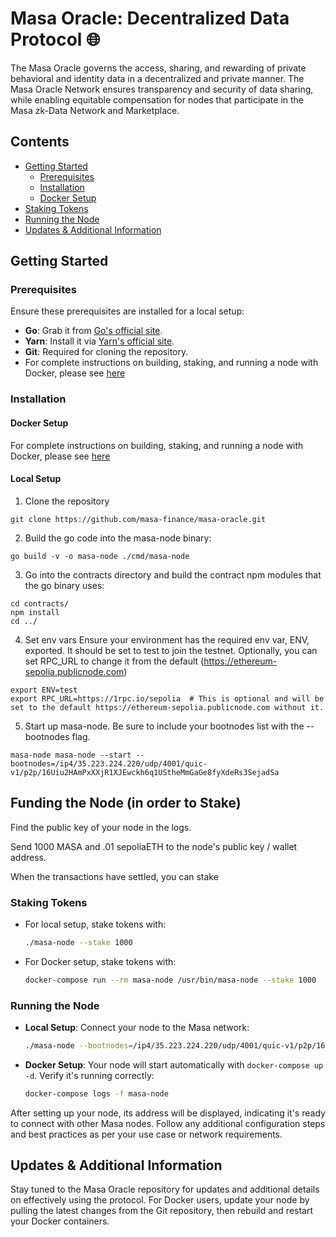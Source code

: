 # Masa Oracle: Decentralized Data Protocol 🌐

The Masa Oracle governs the access, sharing, and rewarding of private behavioral and identity data in a decentralized and private manner. The Masa Oracle Network ensures transparency and security of data sharing, while  enabling equitable compensation for nodes that participate in the Masa zk-Data Network and Marketplace.

## Contents
- [Getting Started](#getting-started)
  - [Prerequisites](#prerequisites)
  - [Installation](#installation)
  - [Docker Setup](#docker-setup)
- [Staking Tokens](#staking-tokens)
- [Running the Node](#running-the-node)
- [Updates & Additional Information](#updates--additional-information)

## Getting Started

### Prerequisites

Ensure these prerequisites are installed for a local setup:
- **Go**: Grab it from [Go's official site](https://golang.org/dl/).
- **Yarn**: Install it via [Yarn's official site](https://classic.yarnpkg.com/en/docs/install/).
- **Git**: Required for cloning the repository.
- For complete instructions on building, staking, and running a node with Docker, please see [here](./DOCKER.md) 

### Installation


#### Docker Setup

For complete instructions on building, staking, and running a node with Docker, please see [here](./DOCKER.md) 

#### Local Setup

1. Clone the repository
```
git clone https://github.com/masa-finance/masa-oracle.git
```
2. Build the go code into the masa-node binary:
```
go build -v -o masa-node ./cmd/masa-node
```
3. Go into the contracts directory and build the contract npm modules that the go binary uses:
```
cd contracts/ 
npm install
cd ../
```

4. Set env vars
Ensure your environment has the required env var, ENV, exported. It should be set to test to join the testnet.
Optionally, you can set RPC_URL to change it from the default (https://ethereum-sepolia.publicnode.com)
```
export ENV=test
export RPC_URL=https://1rpc.io/sepolia	# This is optional and will be set to the default https://ethereum-sepolia.publicnode.com without it.
```

5. Start up masa-node. Be sure to include your bootnodes list with the --bootnodes flag.

```
masa-node masa-node --start --bootnodes=/ip4/35.223.224.220/udp/4001/quic-v1/p2p/16Uiu2HAmPxXXjR1XJEwckh6q1UStheMmGaGe8fyXdeRs3SejadSa
```

## Funding the Node (in order to Stake)


Find the public key of your node in the logs. 

Send 1000 MASA and .01 sepoliaETH to the node's public key / wallet address.

When the transactions have settled, you can stake

### Staking Tokens

- For local setup, stake tokens with:
  ```bash
  ./masa-node --stake 1000
  ```
- For Docker setup, stake tokens with:
  ```bash
  docker-compose run --rm masa-node /usr/bin/masa-node --stake 1000
  ```

### Running the Node

- **Local Setup**: Connect your node to the Masa network:
  ```bash
  ./masa-node --bootnodes=/ip4/35.223.224.220/udp/4001/quic-v1/p2p/16Uiu2HAmPxXXjR1XJEwckh6q1UStheMmGaGe8fyXdeRs3SejadSa --port=4001 --udp=true --tcp=false --start=true --env=test
  ```
- **Docker Setup**: Your node will start automatically with `docker-compose up -d`. Verify it's running correctly:
  ```bash
  docker-compose logs -f masa-node
  ```

After setting up your node, its address will be displayed, indicating it's ready to connect with other Masa nodes. Follow any additional configuration steps and best practices as per your use case or network requirements.

## Updates & Additional Information

Stay tuned to the Masa Oracle repository for updates and additional details on effectively using the protocol. For Docker users, update your node by pulling the latest changes from the Git repository, then rebuild and restart your Docker containers.

